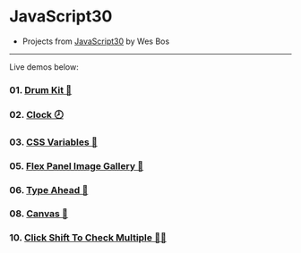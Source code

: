 # JavaScript30

-   Projects from [JavaScript30](https://javascript30.com/) by Wes Bos

---

Live demos below:

### 01. [Drum Kit 🥁](https://drum-kit9000.vercel.app)

### 02. [Clock 🕗](https://2-clock.vercel.app)

### 03. [CSS Variables 🎢](https://changer9000.vercel.app)

### 05. [Flex Panel Image Gallery 🦋](https://05-flex-panel-gallery.vercel.app)

### 06. [Type Ahead 🔦](https://06-type-ahead.vercel.app)

### 08. [Canvas 🌻](https://08-html-5-canvas.vercel.app)

### 10. [Click Shift To Check Multiple 🤹‍♀️](https://10-check-multiple.vercel.app)
